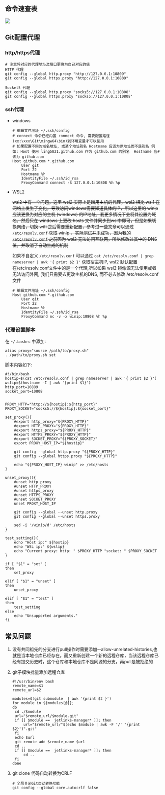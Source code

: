 ## 命令速查表

![](https://ling-root-bucket.oss-cn-hangzhou.aliyuncs.com/picgo/011500266295799.jpg)

## Git配置代理

### http/https代理

  ```shell
  # 注意将对应的代理地址及端口更换为自己对应的值
  HTTP 代理
  git config --global http.proxy "http://127.0.0.1:10809"
  git config --global https.proxy "http://127.0.0.1:10809"

  Socket5 代理
  git config --global http.proxy "socks5://127.0.0.1:10808"
  git config --global https.proxy "socks5://127.0.0.1:10808"
  ```

### ssh代理

  - windows
  
    ```
    # 编辑文件地址 ~/.ssh/config
    # connect 命令已经内置 connect 命令, 需要配置路径(xx:\xxx\Git\mingw64\bin)到环境变量才可以使用
    # 如果配置不同的域名地址, 或某个地址别名 Hostname 应该为原地址而不是别名 例如: Host 使用 ling5821.github.com 作为 github.com 的别名  Hostname 应# 该为 github.com
    Host github.com *.github.com
        User git
        Port 22
        Hostname %h
        IdentityFile ~/.ssh/id_rsa
        ProxyCommand connect -S 127.0.0.1:10808 %h %p
    ```

  - WSL2

    ~~wsl2 中有一个问题，这里 wsl2 实际上是蹭用主机的代理，wsl2 相比 wsl1 在网络上发生了变化，导致访问windows需要知道具体的IP，所以这里的 winip 应该更换为对应的主机 (windows) 的IP地址，我更多情况下会将其设置为域名，然后只在 windows 上更改 hosts 文件并同步到wsl中即可，但是如果切换网络，切换 wifi 之后需要重新配置，参考过一些文章可以通过 `/etc/resolv.conf` 获取 winip ，实际测试并未成功，因为我的 `/etc/resolv.conf` 之前因为 wsl2 无法访问互联网，所以修改过其中的 DNS 值，并取消了自动生成的机制~~<br/>
    
    如果不自定义 `/etc/resolv.conf` 可以通过 `cat /etc/resolv.conf | grep nameserver | awk '{ print $2 }'` 获取宿主机IP, wsl2 默认配置在/etc/resolv.conf文件中的是一个代理,所以如果 wsl2 镜像源无法使用或者无法访问外网, 我们只需要去更改主机的DNS, 而不必去修改 /etc/resolv.conf 文件

    ```
    # 编辑文件地址 ~/.ssh/config
    Host github.com *.github.com
        User git
        Port 22
        Hostname %h
        IdentityFile ~/.ssh/id_rsa
        ProxyCommand nc -v -x winip:10808 %h %p
    ```
### 代理设置脚本

在 `~/.bashrc` 中添加:

```shell
alias proxy="source /path/to/proxy.sh"
. /path/to/proxy.sh set
```

脚本内容如下:

```shell
#!/bin/bash
hostip=$(cat /etc/resolv.conf | grep nameserver | awk '{ print $2 }')
wslip=$(hostname -I | awk '{print $1}')
http_port=10809
socket_port=10808


PROXY_HTTP="http://${hostip}:${http_port}"
PROXY_SOCKET="socks5://${hostip}:${socket_port}"

set_proxy(){
    #export http_proxy="${PROXY_HTTP}"
    #export HTTP_PROXY="${PROXY_HTTP}"
    #export https_proxy="${PROXY_HTTP}"
    #export HTTPS_PROXY="${PROXY_HTTP}"
    #export SOCKET_PROXY="${PROXY_SOCKET}"
    export PROXY_HOST_IP="${hostip}"

    git config --global http.proxy "${PROXY_HTTP}"
    git config --global https.proxy "${PROXY_HTTP}"

    echo "${PROXY_HOST_IP} winip" >> /etc/hosts
}

unset_proxy(){
    #unset http_proxy
    #unset HTTP_PROXY
    #unset https_proxy
    #unset HTTPS_PROXY
    #unset SOCKET_PROXY
    unset PROXY_HOST_IP

    git config --global --unset http.proxy
    git config --global --unset https.proxy

    sed -i '/winip/d' /etc/hosts
}

test_setting(){
    echo "Host ip:" ${hostip}
    echo "WSL ip:" ${wslip}
    echo "Current proxy: http: " $PROXY_HTTP "socket: " $PROXY_SOCKET
}

if [ "$1" = "set" ]
then
    set_proxy

elif [ "$1" = "unset" ]
then
    unset_proxy

elif [ "$1" = "test" ]
then
    test_setting
else
    echo "Unsupported arguments."
fi

```

## 常见问题
1. 没有共同祖先的分支进行pull操作时需要添加--allow-unrelated-histories,也就是当本地仓库已经存在，而又重新创建一个新的远程仓库，当该远程仓库已经有提交历史时，这个仓库和本地仓库不是同源的分支，再pull是被拒绝的
2. git子模块批量添加远程仓库

   ```shell
   #!/usr/bin/env bash
   remote_name=$1
   remote_url=$2

   modules=$(git submodule  | awk '{print $2 }')
   for module in ${modules[@]};
   do
    cd ./$module
    url="$remote_url/$module.git"
    if [[ $module ==  jetlinks-manager* ]]; then
        url="$remote_url/"$(echo $module | awk -F '/' '{print $2}')".git"
    fi
    echo $url
    git remote add $remote_name $url
    cd ..
    if [[ $module ==  jetlinks-manager* ]]; then
        cd ..
    fi
   done
   ```
3. git clone 代码自动转换为CRLF 

   ```shell
   # 全局关闭Git自动转换功能
   git config --global core.autocrlf false
   ```